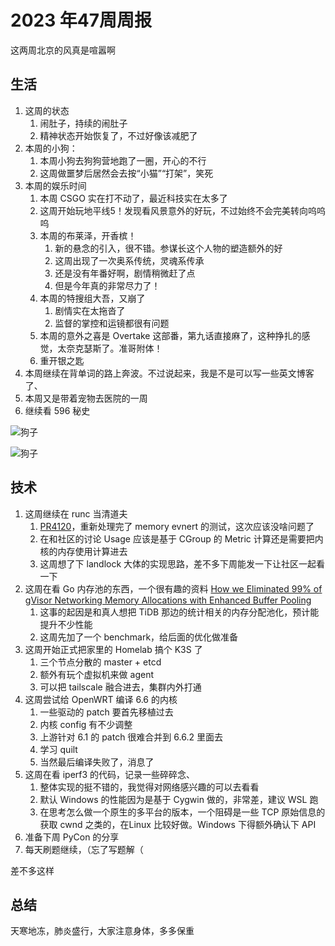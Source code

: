 # 2023 年47周周报

这两周北京的风真是喧嚣啊

## 生活

1. 这周的状态
    1. 闹肚子，持续的闹肚子
    2. 精神状态开始恢复了，不过好像该减肥了
2. 本周的小狗：
    1. 本周小狗去狗狗营地跑了一圈，开心的不行
    2. 这周做噩梦后居然会去按“小猫”“打架”，笑死
3. 本周的娱乐时间
    1. 本周 CSGO 实在打不动了，最近科技实在太多了
    2. 这周开始玩地平线5！发现看风景意外的好玩，不过始终不会完美转向呜呜呜
    3. 本周的布莱泽，开香槟！
        1. 新的悬念的引入，很不错。参谋长这个人物的塑造额外的好
        2. 这周出现了一次奥系传统，灵魂系传承
        3. 还是没有年番好啊，剧情稍微赶了点
        4. 但是今年真的非常尽力了！
    4. 本周的特搜组大吾，又崩了
        1. 剧情实在太拖沓了
        2. 监督的掌控和运镜都很有问题
    5. 本周的意外之喜是 Overtake 这部番，第九话直接麻了，这种挣扎的感觉，太奈克瑟斯了。准哥附体！
    6. 重开银之匙
4. 本周继续在背单词的路上奔波。不过说起来，我是不是可以写一些英文博客了、
5. 本周又是带着宠物去医院的一周
6. 继续看 596 秘史

![狗子](https://github.com/Zheaoli/zheaoli.github.io/assets/7054676/1584e624-9b92-4006-a155-42b16276c36f)

![狗子](https://github.com/Zheaoli/zheaoli.github.io/assets/7054676/f86b6758-6b5d-444c-b023-a194f48d6a3d)

## 技术

1. 这周继续在 runc 当清道夫
    1. [PR4120](https://github.com/opencontainers/runc/pull/4120)，重新处理完了 memory evnert 的测试，这次应该没啥问题了
    2. 在和社区的讨论 Usage 应该是基于 CGroup 的 Metric 计算还是需要把内核的内存使用计算进去
    3. 这周想了下 landlock 大体的实现思路，差不多下周能发一下让社区一起看一下
2. 这周在看 Go 内存池的东西，一个很有趣的资料 [How we Eliminated 99% of gVisor Networking Memory Allocations with Enhanced Buffer Pooling](https://gvisor.dev/blog/2022/10/24/buffer-pooling/)
    1. 这事的起因是和真人想把 TiDB 那边的统计相关的内存分配池化，预计能提升不少性能
    2. 这周先加了一个 benchmark，给后面的优化做准备
3. 这周开始正式把家里的 Homelab 搞个 K3S 了
    1. 三个节点分散的 master + etcd
    2. 额外有玩个虚拟机来做 agent
    3. 可以把 tailscale 融合进去，集群内外打通
4. 这周尝试给 OpenWRT 编译 6.6 的内核
    1. 一些驱动的 patch 要首先移植过去
    2. 内核 config 有不少调整
    3. 上游针对 6.1 的 patch 很难合并到 6.6.2 里面去
    4. 学习 quilt
    5. 当然最后编译失败了，消息了
5. 这周在看 iperf3 的代码，记录一些碎碎念、
    1. 整体实现的挺不错的，我觉得对网络感兴趣的可以去看看
    2. 默认 Windows 的性能因为是基于 Cygwin 做的，非常差，建议 WSL 跑
    3. 在思考怎么做一个原生的多平台的版本，一个阻碍是一些 TCP 原始信息的获取 cwnd 之类的，在Linux 比较好做。Windows 下得额外确认下 API
6. 准备下周 PyCon 的分享
7. 每天刷题继续，（忘了写题解（

差不多这样

## 总结

天寒地冻，肺炎盛行，大家注意身体，多多保重
